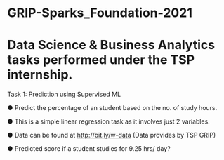 # GRIP-Sparks_Foundation-2021
# Data Science & Business Analytics tasks performed under the TSP internship.

Task 1: Prediction using Supervised ML

● Predict the percentage of an student based on the no. of study hours.

● This is a simple linear regression task as it involves just 2 variables.

● Data can be found at http://bit.ly/w-data (Data provides by TSP GRIP)

● Predicted score if a student studies for 9.25 hrs/ day?
